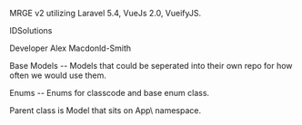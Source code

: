 MRGE v2 utilizing Laravel 5.4, VueJs 2.0, VueifyJS.

IDSolutions

Developer Alex Macdonld-Smith

Base Models -- Models that could be seperated into their own repo for how often we would use them.

Enums -- Enums for classcode and base enum class.

Parent class is Model that sits on App\ namespace.